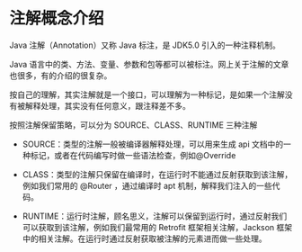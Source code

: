 # 注解概念介绍
Java 注解（Annotation）又称 Java 标注，是 JDK5.0 引入的一种注释机制。  

Java 语言中的类、方法、变量、参数和包等都可以被标注。网上关于注解的文章也很多，有的介绍的很复杂。  

按自己的理解，其实注解就是一个接口，可以理解为一种标记，是如果一个注解没有被解释处理，其实没有任何意义，跟注释差不多。  

按照注解保留策略，可以分为 SOURCE、CLASS、RUNTIME 三种注解
- SOURCE：类型的注解一般被编译器解释处理，可以用来生成 api 文档中的一种标记，或者在代码编写时做一些语法检查，例如@Override  

- CLASS：类型的注解只保留在编译时，在运行时不能通过反射获取到该注解，例如我们常用的 @Router ，通过编译时 apt 机制，解释我们注入的一些代码。

- RUNTIME：运行时注解，顾名思义，注解可以保留到运行时，通过反射我们可以获取到该注解，例如我们最常用的 Retrofit 框架相关注解，Jackson 框架中的相关注解。在运行时通过反射获取被注解的元素进而做一些处理。
